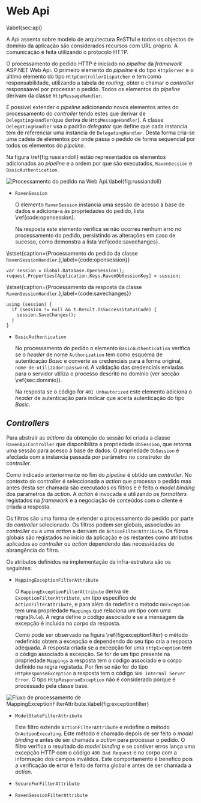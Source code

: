 Web Api 
=

\label{sec:api}

A Api assenta sobre modelo de arquitectura ReSTful e todos os objectos de domínio da aplicação são considerados recursos com URL próprio. 
A comunicação é feita utilizando o protocolo HTTP.

O processamento do pedido HTTP é iniciado no *pipeline* da *framework* ASP.NET Web Api.
O primeiro elemento do *pipeline* é do tipo `HttpServer` e o último elemento do tipo `HttpControllerDispatcher` e tem como responsabilidade, utilizando a tabela de *routing*, obter e chamar o *controller* responsáavel por processar o pedido. Todos os elementos do *pipeline* derivam da classe `HttpMessageHandler`.

É possível extender o *pipeline* adicionando novos elementos antes do processamento do *controller* tendo estes que derivar de `DelegatingHandler`(que deriva de `HttpMessageHandler`). A classe `DelegatingHandler` usa o padrão *delegator* que define que cada instancia tem de referenciar uma instancia de `DelegatingHandler`. Desta forma cria-se uma cadeia de elementos por onde passa o pedido de forma sequencial por todos os elementos do *pipeline*.

Na figura \ref{fig:russiandoll} estão representados os elementos adicionados ao *pipeline* e a ordem por que são executados, `RavenSession` e `BasicAuthentication`.

![Processamento do pedido na Web Api.\label{fig:russiandoll}](http://www.lucidchart.com/publicSegments/view/50291e63-5070-4845-94a2-5c020a7c36ea/image.png)

* `RavenSession`

	O elemento `RavenSession` instancia uma sessão de acesso à base de dados e adiciona-a às propriedades do pedido, lista \ref{code:opensession}. 

	Na resposta este elemento verifica se não ocorreu nenhum erro no processamento do pedido, persistindo as alterações em caso de sucesso, como demonstra a lista \ref{code:savechanges}. 

\lstset{caption={Processamento do pedido da classe `RavenSessionHandler`.},label={code:opensession}}

````
var session = Global.Database.OpenSession();
request.Properties[Application.Keys.RavenDbSessionKey] = session;
````

\lstset{caption={Processamento da resposta da classe `RavenSessionHandler`.},label={code:savechanges}}

````
using (session) {  
  if (session != null && t.Result.IsSuccessStatusCode) {  
    session.SaveChanges();  
  }  
}  
````

* `BasicAuthentication`

	No processamento do pedido o elemento `BasicAuthentication` verifica se o *header* de nome `Authorization` tem como esquema de autenticação *Basic* e converte as credenciais para a forma original, `nome-de-utilizador:password`.
	A validação das credenciais enviadas para o servidor utiliza o processo descrito no domínio (ver secção \ref{sec:dominio}).

	Na resposta se o código for `401 Unhautorized` este elemento adiciona o *header* de autenticação para indicar que aceita autenticação do tipo *Basic*.

*Controllers*
-

Para abstrair as *actions* da obtenção da sessão foi criada a classe `RavenApiController` que disponibiliza a propriedade `DbSession`, que retorna uma sessão para acesso à base de dados.
O propriedade `DbSession` é afectada com a instancia passada por parâmetro no construtor do *controller*.

Como indicado anteriormente no fim do *pipeline* é obtido um *controller*. No contexto do controller é seleccionada a *action* que processa o pedido mas antes desta ser chamada são executados os filtros e é feito o *model binding* dos parametros da *action*. A *action* é invocada e utilizando os *formatters* registados na *framework* e a negociação de conteúdos com o cliente é criada a resposta.

Os filtros são uma forma de extender o processamento do pedido por parte do *controller* selecionado.
Os filtros podem ser globais, associados ao *controller* ou a uma *action* e derivam de `ActionFilterAttribute`. 
Os filtros globais são registados no inicio da aplicação e os restantes como atributos aplicados ao *controller* ou *action* dependendo das necessidades de abrangência do filtro.  

Os atributos definidos na implementação da infra-estrutura são os seguintes:

* `MappingExceptionFilterAttribute`

	O `MappingExceptionFilterAttribute` deriva de `ExceptionFilterAttribute`, um tipo especifico de `ActionFilterAttribute`, e para além de redefinir o método `OnException` tem uma propriedade `Mappings` que relaciona um tipo com uma regra(`Rule`). A regra define o código associado e se a mensagem da excepção é incluída no corpo da resposta.

	Como pode ser observado na figura \ref{fig:exceptionfilter} o método redefinido obtem a excepção e dependendo do seu tipo cria a resposta adequada. A resposta criada se a excepção for uma `HttpException` tem o código associado á excepção. Se for de um tipo presente na propriedade `Mappings` a resposta tem o código associado e o corpo definido na regra registada. Por fim se não for do tipo `HttpResponseException` a resposta tem o código `500 Internal Server Error`. O tipo `HttpResponseException` não é considerado porque é processado pela classe base.

![Fluxo de processamento de MappingExceptionFilterAttribute.\label{fig:exceptionfilter}](http://www.lucidchart.com/publicSegments/view/50290444-1734-42a0-844d-48190ad3924f/image.png)

* `ModelStateFilterAttribute`

	Este filtro extende `ActionFilterAttribute` e redefine o método `OnActionExecuting`. Este método é chamado depois de ser feito o *model binding* e antes de ser chamada a *action* para processar o pedido. 
	O filtro verifica o resultado do *model binding* e se contiver erros lança uma excepção HTTP com o código `400 Bad Request` e no corpo com a informação dos campos inválidos. Este comportamento é benefico pois a verificação de error é feito de forma global e antes de ser chamada a *action*. 

* `SecureForFilterAttribute`

* `RavenSessionFilterAttribute`
	

